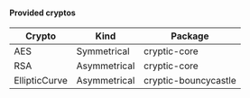  #### Provided cryptos
 | Crypto         | Kind          | Package              |
 |----------------|---------------|----------------------|
 | AES            | Symmetrical   | cryptic-core         |
 | RSA            | Asymmetrical  | cryptic-core         |
 | EllipticCurve  | Asymmetrical  | cryptic-bouncycastle |

